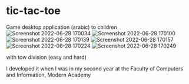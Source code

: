 # tic-tac-toe

Game desktop application (arabic)
to children![Screenshot 2022-06-28 170034](https://user-images.githubusercontent.com/73761484/176240877-09385f5e-c206-4dc6-b81d-d9f3fa037909.png)
![Screenshot 2022-06-28 170100](https://user-images.githubusercontent.com/73761484/176240942-a6c61725-284d-4022-87ef-03e56a634ee5.png)
![Screenshot 2022-06-28 170139](https://user-images.githubusercontent.com/73761484/176240947-e6ec0f5b-b4d9-49fe-bd9b-117e2ca69113.png)
![Screenshot 2022-06-28 170157](https://user-images.githubusercontent.com/73761484/176241024-13245f75-c8fb-4ca0-96ef-8c39fb5cff17.png)
![Screenshot 2022-06-28 170224](https://user-images.githubusercontent.com/73761484/176241358-2fae323a-24f1-4d77-8384-0750dfa37b3b.png)
![Screenshot 2022-06-28 170249](https://user-images.githubusercontent.com/73761484/176241473-24409073-c195-4bf5-bc11-49adc9870dd1.png)

with tow division (easy and hard)

I developed it when I was in my second year at the Faculty of Computers and Information, Modern Academy
